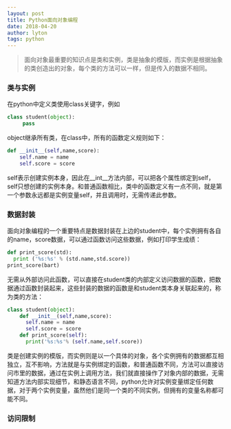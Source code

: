 ```yaml
---
layout: post
title: Python面向对象编程
date: 2018-04-20
author: lyton
tags: python
---
```

> 面向对象最重要的知识点是类和实例，类是抽象的模版，而实例是根据抽象的类创造出的对象，每个类的方法可以一样，但是传入的数据不相同。
### 类与实例
在python中定义类使用class关键字，例如
```Python
class student(object):
     pass
```
object继承所有类，在class中，所有的函数定义规则如下：
```Python
def __init__(self,name,score):
    self.name = name
    self.score = score
```
self表示创建实例本身，因此在__int__方法内部，可以把各个属性绑定到self，self只想创建的实例本身。和普通函数相比，类中的函数定义有一点不同，就是第一个参数永远都是实例变量self，并且调用时，无需传递此参数。

### 数据封装
面向对象编程的一个重要特点是数据封装在上边的student中，每个实例拥有各自的name，score数据，可以通过函数访问这些数据，例如打印学生成绩：
```Python
def print_score(std):
  print ('%s:%s' % (std.name,std.score))
print_score(bart)
```
无需从外部访问此函数，可以直接在student类的内部定义访问数据的函数，把数据通过函数封装起来，这些封装的数据的函数是和student类本身关联起来的，称为类的方法：
```python
class student(object):
    def __init__(self,name,score):
      self.name = name
      self.score = score
    def print_score(self):
      print('%s:%s'% (self.name,self.score))

```
类是创建实例的模版，而实例则是以一个具体的对象，各个实例拥有的数据都互相独立，互不影响，方法就是与实例绑定的函数，和普通函数不同，方法可以直接访问市里的数据，通过在实例上调用方法，我们就直接操作了对象内部的数据，无需知道方法内部实现细节，和静态语言不同，python允许对实例变量绑定任何数据，对于两个实例变量，虽然他们是同一个类的不同实例，但拥有的变量名称都可能不同。
### 访问限制
